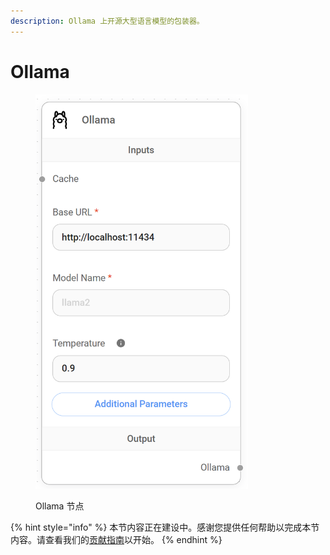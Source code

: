 ```yaml
---
description: Ollama 上开源大型语言模型的包装器。
---
```


# Ollama

<figure><img src="../../../.gitbook/assets/image (6) (1) (1).png" alt="" width="340"><figcaption><p>Ollama 节点</p></figcaption></figure>

{% hint style="info" %}
本节内容正在建设中。感谢您提供任何帮助以完成本节内容。请查看我们的[贡献指南](../../../contributing/)以开始。
{% endhint %}
